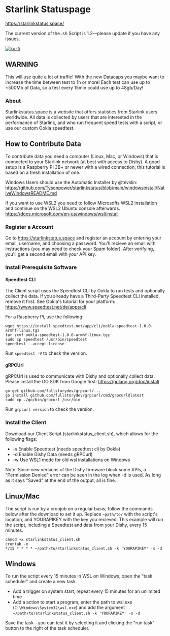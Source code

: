 # Starlink Statuspage

https://starlinkstatus.space/

The current version of the .sh Script is 1.2—please update if you have any issues.

[![ko-fi](https://ko-fi.com/img/githubbutton_sm.svg)](https://ko-fi.com/C0C67UDEB)

## WARNING
This will use quite a lot of traffic! With the new Datacaps you maybe want to increase the time between test to 1h or more!
Each test can use up to ~500Mb of Data, so a test every 15min could use up to 48gb/Day!

### About

Starlinkstatus.space is a website that offers statistics from Starlink users worldwide. All data is collected by users that are interested in the performance of Starlink, and who run frequent speed tests with a script, or use our custom Ookla speedtest.

## How to Contribute Data

To contribute data you need a computer (Linux, Mac, or Windows) that is connected to your Starlink network (at best with access to Dishy).
A good setup is a Raspberry PI 3B+ or newer with a wired connection; this tutorial is based on a fresh installation of one.
 
Windows Users should use the Automatic Installer by @tevslin:
https://github.com/Tysonpower/starlinkstatus/blob/main/windowsinstall/NativeWindowsREADME.md

If you want to use WSL2 you need to follow Microsofts WSL2 installation and continue on the WSL2 Ubuntu console afterwards.
https://docs.microsoft.com/en-us/windows/wsl/install

### Register a Account

Go to https://starlinkstatus.space and register an account by entering your email, username, and choosing a password. 
You'll recieve an email with instructions (you may need to check your Spam folder). After verifying, you'll get a second email with your API key.

### Install Prerequisite Software

#### Speedtest CLI

The Client script uses the Speedtest CLI by Ookla to run tests and optionally collect the data.
If you already have a Third-Party Speedtest CLI installed, remove it first.
See Ookla's tutorial for your platform: https://www.speedtest.net/de/apps/cli

For a Raspberry Pi, use the following:
```
wget https://install.speedtest.net/app/cli/ookla-speedtest-1.0.0-armhf-linux.tgz
tar zxvf ookla-speedtest-1.0.0-armhf-linux.tgz
sudo cp speedtest /usr/bin/speedtest
speedtest --accept-license
```
Run `speedtest -V` to check the version.

#### gRPCUrl

gRPCUrl is used to communicate with Dishy and optionally collect data.
Please install the GO SDK from Google first: https://golang.org/doc/install
```
go get github.com/fullstorydev/grpcurl/...
go install github.com/fullstorydev/grpcurl/cmd/grpcurl@latest
sudo cp ./go/bin/grpcurl /usr/bin
```
Run `grpcurl version` to check the version.

### Install the Client

Download our Client Script (starlinkstatus_client.sh), which allows for the following flags:

* -s    Enable Speedtest (needs speedtest cli by Ookla)
* -d    Enable Dishy Data (needs gRPCurl)
* -w    Use WSL1 mode for old wsl installations on Windows

Note: Since new versions of the Dishy firmware block some APIs, a "Permission Denied" error can be seen in the log when -d is used. As long as it says "Saved" at the end of the output, all is fine.

## Linux/Mac
The script is run by a cronjob on a regular basis; follow the commands below after the download to set it up.
Replace `~path/to/` with the script's location, and YOURAPIKEY with the key you recieved.
This example will run the script, including a Speedtest and data from your Dishy, every 15 minutes.
```
chmod +x starlinkstatus_client.sh
crontab -e
*/15 * * * * ~/path/to/starlinkstatus_client.sh -k 'YOURAPIKEY' -s -d
```

## Windows
To run the script every 15 minutes in WSL on Windows, open the "task scheduler" and create a new task.
- Add a trigger on system start, repeat every 15 minutes for an unlimited time
- Add a action to start a program, enter the path to wsl.exe (`C:\Windows\System32\wsl.exe`) and add the argument `~/path/to/starlinkstatus_client.sh -k 'YOURAPIKEY' -s -d`

Save the task—you can test it by selecting it and clicking the "run task" button to the right of the task scheduler.
